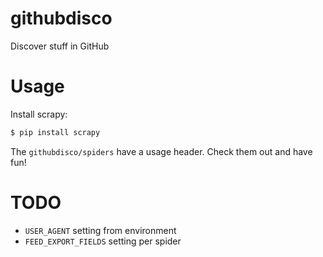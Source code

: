 # githubdisco

Discover stuff in GitHub

# Usage

Install scrapy:

```bash
$ pip install scrapy
```

The `githubdisco/spiders` have a usage header. Check them out and have fun!

# TODO

* `USER_AGENT` setting from environment
* `FEED_EXPORT_FIELDS` setting per spider
